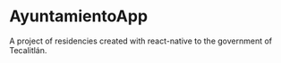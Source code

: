 # AyuntamientoApp
A project of residencies created with react-native to the government of Tecalitlán.
